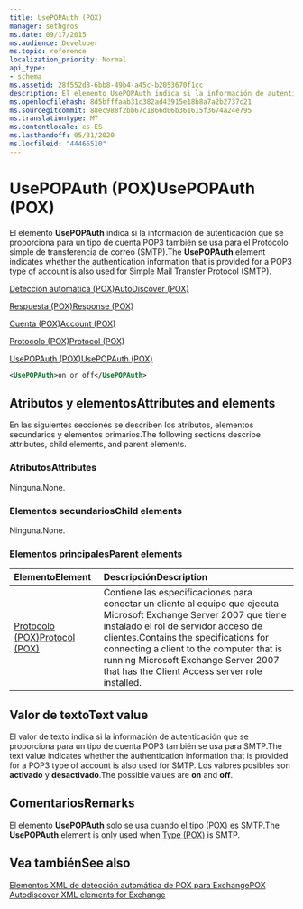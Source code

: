 ```yaml
---
title: UsePOPAuth (POX)
manager: sethgros
ms.date: 09/17/2015
ms.audience: Developer
ms.topic: reference
localization_priority: Normal
api_type:
- schema
ms.assetid: 28f552d8-6bb8-49b4-a45c-b2053670f1cc
description: El elemento UsePOPAuth indica si la información de autenticación que se proporciona para un tipo de cuenta POP3 también se usa para el Protocolo simple de transferencia de correo (SMTP).
ms.openlocfilehash: 8d5bfffaab31c382ad43915e18b8a7a2b2737c21
ms.sourcegitcommit: 88ec988f2bb67c1866d06b361615f3674a24e795
ms.translationtype: MT
ms.contentlocale: es-ES
ms.lasthandoff: 05/31/2020
ms.locfileid: "44466510"
---
```

# <a name="usepopauth-pox"></a><span data-ttu-id="746d0-103">UsePOPAuth (POX)</span><span class="sxs-lookup"><span data-stu-id="746d0-103">UsePOPAuth (POX)</span></span>

<span data-ttu-id="746d0-104">El elemento **UsePOPAuth** indica si la información de autenticación que se proporciona para un tipo de cuenta POP3 también se usa para el Protocolo simple de transferencia de correo (SMTP).</span><span class="sxs-lookup"><span data-stu-id="746d0-104">The **UsePOPAuth** element indicates whether the authentication information that is provided for a POP3 type of account is also used for Simple Mail Transfer Protocol (SMTP).</span></span> 
  
[<span data-ttu-id="746d0-105">Detección automática (POX)</span><span class="sxs-lookup"><span data-stu-id="746d0-105">AutoDiscover (POX)</span></span>](autodiscover-pox.md)
  
[<span data-ttu-id="746d0-106">Respuesta (POX)</span><span class="sxs-lookup"><span data-stu-id="746d0-106">Response (POX)</span></span>](response-pox.md)
  
[<span data-ttu-id="746d0-107">Cuenta (POX)</span><span class="sxs-lookup"><span data-stu-id="746d0-107">Account (POX)</span></span>](account-pox.md)
  
[<span data-ttu-id="746d0-108">Protocolo (POX)</span><span class="sxs-lookup"><span data-stu-id="746d0-108">Protocol (POX)</span></span>](protocol-pox.md)
  
[<span data-ttu-id="746d0-109">UsePOPAuth (POX)</span><span class="sxs-lookup"><span data-stu-id="746d0-109">UsePOPAuth (POX)</span></span>](usepopauth-pox.md)
  
```xml
<UsePOPAuth>on or off</UsePOPAuth>
```

## <a name="attributes-and-elements"></a><span data-ttu-id="746d0-110">Atributos y elementos</span><span class="sxs-lookup"><span data-stu-id="746d0-110">Attributes and elements</span></span>

<span data-ttu-id="746d0-111">En las siguientes secciones se describen los atributos, elementos secundarios y elementos primarios.</span><span class="sxs-lookup"><span data-stu-id="746d0-111">The following sections describe attributes, child elements, and parent elements.</span></span>
  
### <a name="attributes"></a><span data-ttu-id="746d0-112">Atributos</span><span class="sxs-lookup"><span data-stu-id="746d0-112">Attributes</span></span>

<span data-ttu-id="746d0-113">Ninguna.</span><span class="sxs-lookup"><span data-stu-id="746d0-113">None.</span></span>
  
### <a name="child-elements"></a><span data-ttu-id="746d0-114">Elementos secundarios</span><span class="sxs-lookup"><span data-stu-id="746d0-114">Child elements</span></span>

<span data-ttu-id="746d0-115">Ninguna.</span><span class="sxs-lookup"><span data-stu-id="746d0-115">None.</span></span>
  
### <a name="parent-elements"></a><span data-ttu-id="746d0-116">Elementos principales</span><span class="sxs-lookup"><span data-stu-id="746d0-116">Parent elements</span></span>

|<span data-ttu-id="746d0-117">**Elemento**</span><span class="sxs-lookup"><span data-stu-id="746d0-117">**Element**</span></span>|<span data-ttu-id="746d0-118">**Descripción**</span><span class="sxs-lookup"><span data-stu-id="746d0-118">**Description**</span></span>|
|:-----|:-----|
|[<span data-ttu-id="746d0-119">Protocolo (POX)</span><span class="sxs-lookup"><span data-stu-id="746d0-119">Protocol (POX)</span></span>](protocol-pox.md) <br/> |<span data-ttu-id="746d0-120">Contiene las especificaciones para conectar un cliente al equipo que ejecuta Microsoft Exchange Server 2007 que tiene instalado el rol de servidor acceso de clientes.</span><span class="sxs-lookup"><span data-stu-id="746d0-120">Contains the specifications for connecting a client to the computer that is running Microsoft Exchange Server 2007 that has the Client Access server role installed.</span></span>  <br/> |
   
## <a name="text-value"></a><span data-ttu-id="746d0-121">Valor de texto</span><span class="sxs-lookup"><span data-stu-id="746d0-121">Text value</span></span>

<span data-ttu-id="746d0-122">El valor de texto indica si la información de autenticación que se proporciona para un tipo de cuenta POP3 también se usa para SMTP.</span><span class="sxs-lookup"><span data-stu-id="746d0-122">The text value indicates whether the authentication information that is provided for a POP3 type of account is also used for SMTP.</span></span> <span data-ttu-id="746d0-123">Los valores posibles son **activado** y **desactivado**.</span><span class="sxs-lookup"><span data-stu-id="746d0-123">The possible values are **on** and **off**.</span></span>
  
## <a name="remarks"></a><span data-ttu-id="746d0-124">Comentarios</span><span class="sxs-lookup"><span data-stu-id="746d0-124">Remarks</span></span>

<span data-ttu-id="746d0-125">El elemento **UsePOPAuth** solo se usa cuando el [tipo (POX)](type-pox.md) es SMTP.</span><span class="sxs-lookup"><span data-stu-id="746d0-125">The **UsePOPAuth** element is only used when [Type (POX)](type-pox.md) is SMTP.</span></span> 
  
## <a name="see-also"></a><span data-ttu-id="746d0-126">Vea también</span><span class="sxs-lookup"><span data-stu-id="746d0-126">See also</span></span>



[<span data-ttu-id="746d0-127">Elementos XML de detección automática de POX para Exchange</span><span class="sxs-lookup"><span data-stu-id="746d0-127">POX Autodiscover XML elements for Exchange</span></span>](pox-autodiscover-xml-elements-for-exchange.md)

